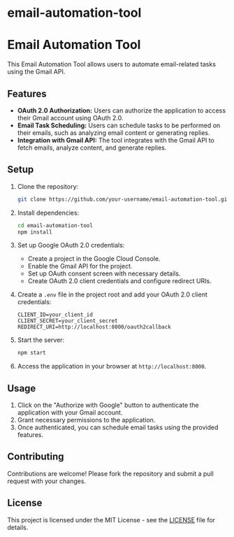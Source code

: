 # email-automation-tool
# Email Automation Tool

This Email Automation Tool allows users to automate email-related tasks using the Gmail API.

## Features

- **OAuth 2.0 Authorization:** Users can authorize the application to access their Gmail account using OAuth 2.0.
- **Email Task Scheduling:** Users can schedule tasks to be performed on their emails, such as analyzing email content or generating replies.
- **Integration with Gmail API:** The tool integrates with the Gmail API to fetch emails, analyze content, and generate replies.

## Setup

1. Clone the repository:

    ```bash
    git clone https://github.com/your-username/email-automation-tool.git
    ```

2. Install dependencies:

    ```bash
    cd email-automation-tool
    npm install
    ```

3. Set up Google OAuth 2.0 credentials:
   - Create a project in the Google Cloud Console.
   - Enable the Gmail API for the project.
   - Set up OAuth consent screen with necessary details.
   - Create OAuth 2.0 client credentials and configure redirect URIs.

4. Create a `.env` file in the project root and add your OAuth 2.0 client credentials:

    ```plaintext
    CLIENT_ID=your_client_id
    CLIENT_SECRET=your_client_secret
    REDIRECT_URI=http://localhost:8000/oauth2callback
    ```

5. Start the server:

    ```bash
    npm start
    ```

6. Access the application in your browser at `http://localhost:8000`.

## Usage

1. Click on the "Authorize with Google" button to authenticate the application with your Gmail account.
2. Grant necessary permissions to the application.
3. Once authenticated, you can schedule email tasks using the provided features.

## Contributing

Contributions are welcome! Please fork the repository and submit a pull request with your changes.

## License

This project is licensed under the MIT License - see the [LICENSE](LICENSE) file for details.
